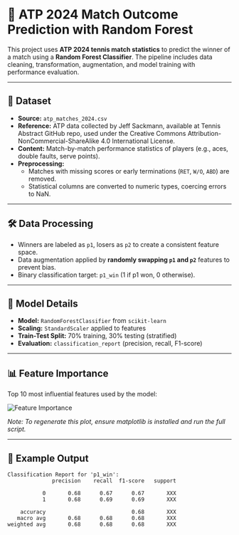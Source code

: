# 🎾 ATP 2024 Match Outcome Prediction with Random Forest

This project uses **ATP 2024 tennis match statistics** to predict the winner of a match using a **Random Forest Classifier**. The pipeline includes data cleaning, transformation, augmentation, and model training with performance evaluation.

---

## 📂 Dataset

- **Source:** `atp_matches_2024.csv`
- **Reference:** ATP data collected by Jeff Sackmann, available at Tennis Abstract GitHub repo, used under the Creative Commons Attribution-NonCommercial-ShareAlike 4.0 International License.
- **Content:** Match-by-match performance statistics of players (e.g., aces, double faults, serve points).
- **Preprocessing:**
  - Matches with missing scores or early terminations (`RET`, `W/O`, `ABD`) are removed.
  - Statistical columns are converted to numeric types, coercing errors to NaN.

---

## 🛠️ Data Processing

- Winners are labeled as `p1`, losers as `p2` to create a consistent feature space.
- Data augmentation applied by **randomly swapping `p1` and `p2`** features to prevent bias.
- Binary classification target: `p1_win` (1 if p1 won, 0 otherwise).

---

## 🤖 Model Details

- **Model:** `RandomForestClassifier` from `scikit-learn`
- **Scaling:** `StandardScaler` applied to features
- **Train-Test Split:** 70% training, 30% testing (stratified)
- **Evaluation:** `classification_report` (precision, recall, F1-score)

---

## 📊 Feature Importance

Top 10 most influential features used by the model:

![Feature Importance](feature_importance_plot.png)

*Note: To regenerate this plot, ensure matplotlib is installed and run the full script.*

---

## 🧪 Example Output

```text
Classification Report for 'p1_win':
              precision    recall  f1-score   support

           0       0.68      0.67      0.67       XXX
           1       0.68      0.69      0.69       XXX

    accuracy                           0.68       XXX
   macro avg       0.68      0.68      0.68       XXX
weighted avg       0.68      0.68      0.68       XXX

